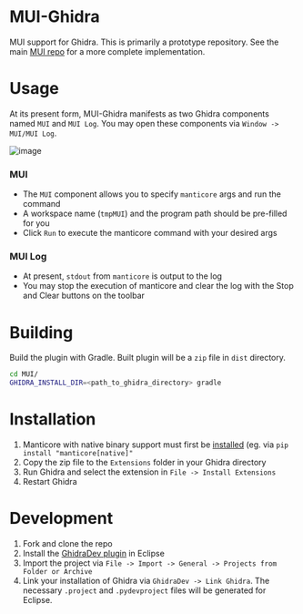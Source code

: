 # MUI-Ghidra
MUI support for Ghidra. This is primarily a prototype repository. See the main [MUI repo](https://github.com/trailofbits/mui) for a more complete implementation.

# Usage

At its present form, MUI-Ghidra manifests as two Ghidra components named `MUI` and `MUI Log`. You may open these components via `Window -> MUI/MUI Log`.

![image](https://user-images.githubusercontent.com/29654756/146400647-2bf2d4fa-8991-4835-8b55-7f3c8d04557d.png)

### MUI
- The `MUI` component allows you to specify `manticore` args and run the command
- A workspace name (`tmpMUI`) and the program path should be pre-filled for you
- Click `Run` to execute the manticore command with your desired args

### MUI Log
- At present, `stdout` from `manticore` is output to the log
- You may stop the execution of manticore and clear the log with the Stop and Clear buttons on the toolbar

# Building

Build the plugin with Gradle. Built plugin will be a `zip` file in `dist` directory.

```bash
cd MUI/
GHIDRA_INSTALL_DIR=<path_to_ghidra_directory> gradle
```

# Installation

1. Manticore with native binary support must first be [installed](https://github.com/trailofbits/manticore/tree/5227be4244fe86fec3adf3a0f293553ac92bf1a4#installation) (eg. via `pip install "manticore[native]"`
2. Copy the zip file to the `Extensions` folder in your Ghidra directory 
3. Run Ghidra and select the extension in `File -> Install Extensions`
4. Restart Ghidra 

# Development

1. Fork and clone the repo
2. Install the [GhidraDev plugin](https://github.com/NationalSecurityAgency/ghidra/blob/master/GhidraBuild/EclipsePlugins/GhidraDev/GhidraDevPlugin/GhidraDev_README.html) in Eclipse
3. Import the project via `File -> Import -> General -> Projects from Folder or Archive`
4. Link your installation of Ghidra via `GhidraDev -> Link Ghidra`. The necessary `.project` and `.pydevproject` files will be generated for Eclipse.
